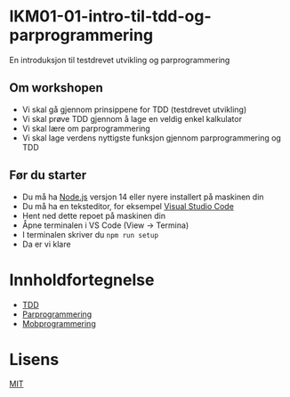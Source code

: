 # IKM01-01-intro-til-tdd-og-parprogrammering

En introduksjon til testdrevet utvikling og parprogrammering

## Om workshopen

- Vi skal gå gjennom prinsippene for TDD (testdrevet utvikling)
- Vi skal prøve TDD gjennom å lage en veldig enkel kalkulator
- Vi skal lære om parprogrammering
- Vi skal lage verdens nyttigste funksjon gjennom parprogrammering og TDD

## Før du starter

- Du må ha [Node.js](https://nodejs.org/en/) versjon 14 eller nyere installert på maskinen din
- Du må ha en teksteditor, for eksempel [Visual Studio Code](https://code.visualstudio.com/)
- Hent ned dette repoet på maskinen din
- Åpne terminalen i VS Code (View -> Termina)
- I terminalen skriver du `npm run setup`
- Da er vi klare

# Innholdfortegnelse

- [TDD](docs/tdd.md)
- [Parprogrammering](docs/parprogrammering.md)
- [Mobprogrammering](docs/mobprogrammering.md)

# Lisens

[MIT](LICENSE)
